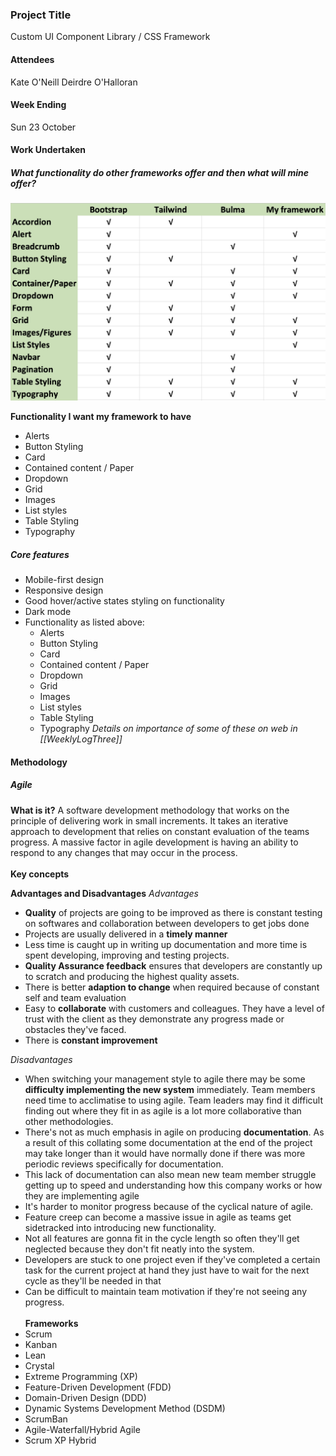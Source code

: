 ### Project Title
Custom UI Component Library / CSS Framework

#### Attendees
Kate O'Neill
Deirdre O'Halloran

#### Week Ending
Sun 23 October

#### Work Undertaken

##### What functionality do other frameworks offer and then what will mine offer?

![table](images/table-functions.png)

**Functionality I want my framework to have**
- Alerts
- Button Styling
- Card
- Contained content / Paper
- Dropdown
- Grid
- Images
- List styles
- Table Styling
- Typography

##### Core features
- Mobile-first design
- Responsive design
- Good hover/active states styling on functionality
- Dark mode
- Functionality as listed above:
	- Alerts
	- Button Styling
	- Card
	- Contained content / Paper
	- Dropdown
	- Grid
	- Images
	- List styles
	- Table Styling
	- Typography
*Details on importance of some of these on web in [[WeeklyLogThree]]*

#### Methodology
##### Agile
**What is it?**
A software development methodology that works on the principle of delivering work in small increments. It takes an iterative approach to development that relies on constant evaluation of the teams progress. A massive factor in agile development is having an ability to respond to any changes that may occur in the process. 
<br><br>
**Key concepts**


**Advantages and Disadvantages**
*Advantages*
- **Quality** of projects are going to be improved as there is constant testing on softwares and collaboration between developers to get jobs done
- Projects are usually delivered in a **timely manner**
- Less time is caught up in writing up documentation and more time is spent developing, improving and testing projects.
- **Quality Assurance feedback** ensures that developers are constantly up to scratch and producing the highest quality assets.
- There is better **adaption to change** when required because of constant self and team evaluation
- Easy to **collaborate** with customers and colleagues. They have a level of trust with the client as they demonstrate any progress made or obstacles they've faced.
- There is **constant improvement**

*Disadvantages*
- When switching your management style to agile there may be some **difficulty implementing the new system** immediately. Team members need time to acclimatise to using agile. Team leaders may find it difficult finding out where they fit in as agile is a lot more collaborative than other methodologies. 
- There's not as much emphasis in agile on producing **documentation**. As a result of this collating some documentation at the end of the project may take longer than it would have normally done if there was more periodic reviews specifically for documentation.
- This lack of documentation can also mean new team member struggle getting up to speed and understanding how this company works or how they are implementing agile
- It's harder to monitor progress because of the cyclical nature of agile.
- Feature creep can become a massive issue in agile as teams get sidetracked into introducing new functionality.
- Not all features are gonna fit in the cycle length so often they'll get neglected because they don't fit neatly into the system.
- Developers are stuck to one project even if they've completed a certain task for the current project at hand they just have to wait for the next cycle as they'll be needed in that
- Can be difficult to maintain team motivation if they're not seeing any progress.
<br><br>
**Frameworks**
-   Scrum
-   Kanban
-   Lean
-   Crystal
-   Extreme Programming (XP)
-   Feature-Driven Development (FDD)
-   Domain-Driven Design (DDD)
-   Dynamic Systems Development Method (DSDM)
-   ScrumBan
-   Agile-Waterfall/Hybrid Agile
-   Scrum XP Hybrid

